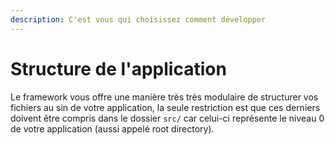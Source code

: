 ```yaml
---
description: C'est vous qui choisissez comment développer
---
```


# Structure de l'application

Le framework vous offre une manière très très modulaire de structurer vos fichiers au sin de votre application, la seule restriction est que ces derniers doivent être compris dans le dossier `src/` car celui-ci représente le niveau 0 de votre application \(aussi appelé root directory\).



